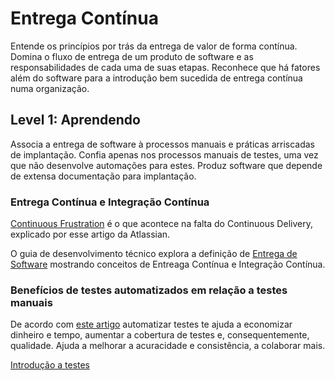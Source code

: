 # Entrega Contínua

Entende os princípios por trás da entrega de valor de forma contínua.
Domina o fluxo de entrega de um produto de software e as responsabilidades
de cada uma de suas etapas.  Reconhece que há fatores além do software para
a introdução bem sucedida de entrega contínua numa organização.

## Level 1: Aprendendo

Associa a entrega de software à processos manuais e práticas arriscadas
de implantação.  Confia apenas nos processos manuais de testes,
uma vez que não desenvolve automações para estes.
Produz software que depende de extensa documentação para implantação.

### Entrega Contínua e Integração Contínua

[Continuous Frustration](https://www.atlassian.com/continuous-delivery/why-agile-development-needs-continuous-delivery)
é o que acontece na falta do Continuous Delivery, explicado por esse artigo da Atlassian.

O guia de desenvolvimento técnico explora a definição de
[Entrega de Software](https://thoughtworksinc.github.io/guia-de-desenvolvimento-tecnico/topics/Entrega_de_Software.html)
mostrando conceitos de Entreaga Contínua e Integração Contínua.

### Benefícios de testes automatizados em relação a testes manuais

De acordo com [este artigo](https://medium.com/cxinnovations/why-automated-testing-33ab8888a5d9)
automatizar testes te ajuda a economizar dinheiro e tempo,
aumentar a cobertura de testes e, consequentemente, qualidade.
Ajuda a melhorar a acuracidade e consistência, a colaborar mais.

[Introdução a testes](https://thoughtworksinc.github.io/guia-de-desenvolvimento-tecnico/topics/Estrategia_de_Qualidade.html)
